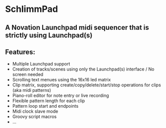 # SchlimmPad
## A Novation Launchpad midi sequencer that is strictly using Launchpad(s)

## Features:

* Multiple Launchpad support
* Creation of tracks/scenes using only the Launchpad(s) interface / No screen needed
* Scrolling text menues using the 16x16 led matrix
* Clip matrix, supporting create/copy/delete/start/stop operations for clips (aka midi patterns)
* Piano-roll editor for note entry or live recording
* Flexible pattern length for each clip
* Pattern loop start and endpoints
* Midi clock slave mode
* Groovy script macros
* ...

